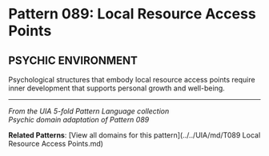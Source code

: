 # Pattern 089: Local Resource Access Points

## PSYCHIC ENVIRONMENT

Psychological structures that embody local resource access points require inner development that supports personal growth and well-being.

---

*From the UIA 5-fold Pattern Language collection*  
*Psychic domain adaptation of Pattern 089*

**Related Patterns**: [View all domains for this pattern](../../UIA/md/T089 Local Resource Access Points.md)
